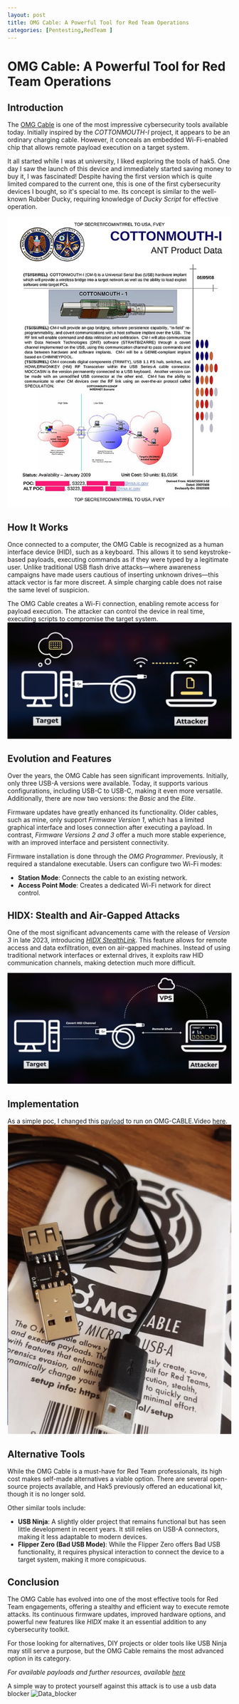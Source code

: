 ```yaml
---
layout: post
title: OMG Cable: A Powerful Tool for Red Team Operations
categories: [Pentesting,RedTeam ]
---
```


# OMG Cable: A Powerful Tool for Red Team Operations  

## Introduction  

The [OMG Cable](https://shop.hak5.org/products/omg-cable) is one of the most impressive cybersecurity tools available today. Initially inspired by the *COTTONMOUTH-I* project, it appears to be an ordinary charging cable. However, it conceals an embedded Wi-Fi-enabled chip that allows remote payload execution on a target system.  

It all started while I was at university, I liked exploring the tools of hak5. One day I saw the launch of this device and immediately started saving money to buy it, I was fascinated!
Despite having the first version which is quite limited compared to the current one, this is one of the first cybersecurity devices I bought, so it's special to me.
Its concept is similar to the well-known Rubber Ducky, requiring knowledge of _Ducky Script_ for effective operation.    

![COTTONMOUTH-I](DATA/NSA_COTTONMOUTH-I.jpg)

## How It Works  

Once connected to a computer, the OMG Cable is recognized as a human interface device (HID), such as a keyboard. This allows it to send keystroke-based payloads, executing commands as if they were typed by a legitimate user. Unlike traditional USB flash drive attacks—where awareness campaigns have made users cautious of inserting unknown drives—this attack vector is far more discreet. A simple charging cable does not raise the same level of suspicion.  

The OMG Cable creates a Wi-Fi connection, enabling remote access for payload execution. The attacker can control the device in real time, executing scripts to compromise the target system.  
![OMG-Cable1](DATA/2025-03-20_15-35.io.png)


## Evolution and Features  

Over the years, the OMG Cable has seen significant improvements. Initially, only three USB-A versions were available. Today, it supports various configurations, including USB-C to USB-C, making it even more versatile. Additionally, there are now two versions: the *Basic* and the *Elite*.  

Firmware updates have greatly enhanced its functionality. Older cables, such as mine, only support *Firmware Version 1*, which has a limited graphical interface and loses connection after executing a payload. In contrast, *Firmware Versions 2 and 3* offer a much more stable experience, with an improved interface and persistent connectivity.  

Firmware installation is done through the *OMG Programmer*. Previously, it required a standalone executable. Users can configure two Wi-Fi modes:  

- **Station Mode**: Connects the cable to an existing network.  
- **Access Point Mode**: Creates a dedicated Wi-Fi network for direct control.  

## HIDX: Stealth and Air-Gapped Attacks  

One of the most significant advancements came with the release of *Version 3* in late 2023, introducing [*HIDX StealthLink*](https://github.com/O-MG/O.MG-Firmware/wiki/HIDX-StealthLink). This feature allows for remote access and data exfiltration, even on air-gapped machines. Instead of using traditional network interfaces or external drives, it exploits raw HID communication channels, making detection much more difficult.  

![HIDX](DATA/2025-03-20_15-37-2.io.png)

## Implementation 
As a simple poc, I changed this [payload](https://payloadhub.com/blogs/payloads/windows-repair?_pos=1&_sid=d160a6ea0&_ss=r) to run on OMG-CABLE.Video [here](https://youtube.com/shorts/8Tw9N5yCq0M?si=AvyTGYA-3J1TtSvW).
[![POC](DATA/2025-03-20_15-34.io.png)]([https://www.youtube.com/watch?v=HxkOUcvgN54](https://youtube.com/shorts/8Tw9N5yCq0M?si=AvyTGYA-3J1TtSvW))

## Alternative Tools  

While the OMG Cable is a must-have for Red Team professionals, its high cost makes self-made alternatives a viable option. There are several open-source projects available, and Hak5 previously offered an educational kit, though it is no longer sold.  

Other similar tools include:  

- **USB Ninja**: A slightly older project that remains functional but has seen little development in recent years. It still relies on USB-A connectors, making it less adaptable to modern devices.  
- **Flipper Zero (Bad USB Mode)**: While the Flipper Zero offers Bad USB functionality, it requires physical interaction to connect the device to a target system, making it more conspicuous.  

## Conclusion  

The OMG Cable has evolved into one of the most effective tools for Red Team engagements, offering a stealthy and efficient way to execute remote attacks. Its continuous firmware updates, improved hardware options, and powerful new features like *HIDX* make it an essential addition to any cybersecurity toolkit.  

For those looking for alternatives, DIY projects or older tools like USB Ninja may still serve a purpose, but the OMG Cable remains the most advanced option in its category.  

*For available payloads and further resources, available [here](https://payloadhub.com/blogs/payloads)* 

A simple way to protect yourself against this attack is to use a usb data blocker
![Data_blocker](https://m.media-amazon.com/images/I/71FtF1Gdw4L.jpg)
